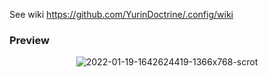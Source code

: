See wiki
https://github.com/YurinDoctrine/.config/wiki
### Preview
<p align="center">
<img src="https://i.ibb.co/N9Zj1t6/2022-01-19-1642624419-1366x768-scrot.png" alt="2022-01-19-1642624419-1366x768-scrot" border="0">
</p>
